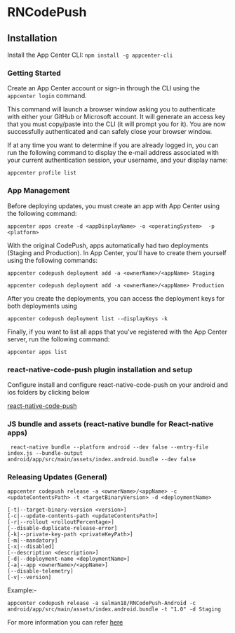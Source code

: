# RNCodePush

## Installation

Install the App Center CLI: ```npm install -g appcenter-cli```


### Getting Started

Create an App Center account or sign-in through the CLI using the ```appcenter login``` command.

This command will launch a browser window asking you to authenticate with either your GitHub or Microsoft account. It will generate an access key that you must copy/paste into the CLI (it will prompt you for it). You are now successfully authenticated and can safely close your browser window.

If at any time you want to determine if you are already logged in, you can run the following command to display the e-mail address associated with your current authentication session, your username, and your display name:

```appcenter profile list```

### App Management

Before deploying updates, you must create an app with App Center using the following command:

```appcenter apps create -d <appDisplayName> -o <operatingSystem>  -p <platform> ```

With the original CodePush, apps automatically had two deployments (Staging and Production). In App Center, you'll have to create them yourself using the following commands:

```appcenter codepush deployment add -a <ownerName>/<appName> Staging```

```appcenter codepush deployment add -a <ownerName>/<appName> Production```

After you create the deployments, you can access the deployment keys for both deployments using 

```appcenter codepush deployment list --displayKeys -k```

Finally, if you want to list all apps that you've registered with the App Center server, run the following command:

```appcenter apps list```

### react-native-code-push plugin installation and setup

Configure install and configure react-native-code-push on your android and ios folders by clicking below

[react-native-code-push](https://github.com/microsoft/react-native-code-push)


### JS bundle and assets (react-native bundle for React-native apps)

``` react-native bundle --platform android --dev false --entry-file index.js --bundle-output  android/app/src/main/assets/index.android.bundle --dev false```

### Releasing Updates (General)

```
appcenter codepush release -a <ownerName>/<appName> -c <updateContentsPath> -t <targetBinaryVersion> -d <deploymentName>

[-t|--target-binary-version <version>]
[-с|--update-contents-path <updateContentsPath>]
[-r|--rollout <rolloutPercentage>]
[--disable-duplicate-release-error]
[-k|--private-key-path <privateKeyPath>]
[-m|--mandatory]
[-x|--disabled]
[--description <description>]
[-d|--deployment-name <deploymentName>]
[-a|--app <ownerName>/<appName>]
[--disable-telemetry]
[-v|--version]
```

Example:- 

```
appcenter codepush release -a salman18/RNCodePush-Android -c android/app/src/main/assets/index.android.bundle -t "1.0" -d Staging

```

For more information you can refer [here](https://docs.microsoft.com/en-gb/appcenter/distribution/codepush/)
